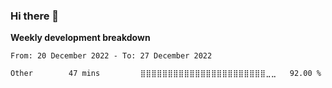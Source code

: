 ### Hi there 👋


**Weekly development breakdown**

<!--START_SECTION:waka-->

```text
From: 20 December 2022 - To: 27 December 2022

Other        47 mins         ⣿⣿⣿⣿⣿⣿⣿⣿⣿⣿⣿⣿⣿⣿⣿⣿⣿⣿⣿⣿⣿⣿⣿⣀⣀   92.00 %
```

<!--END_SECTION:waka-->


